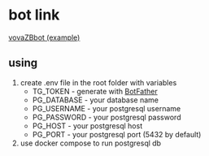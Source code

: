 # bot link
[vovaZBbot (example)](https://t.me/VovaZBtestBot)

## using

1. create .env file in the root folder with variables
    - TG_TOKEN - generate with [BotFather](https://t.me/BotFather)
    - PG_DATABASE - your database name
    - PG_USERNAME - your postgresql username
    - PG_PASSWORD - your postgresql password
    - PG_HOST - your postgresql host
    - PG_PORT - your postgresql port (5432 by default)
2. use docker compose to run postgresql db


